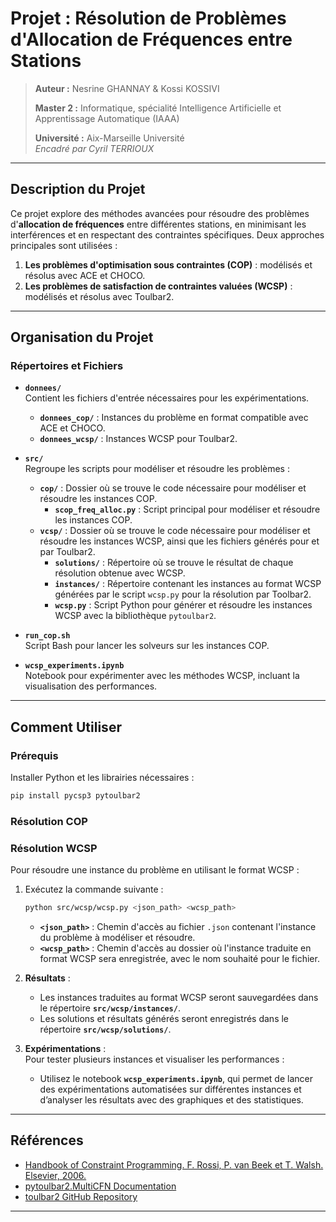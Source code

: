 # **Projet : Résolution de Problèmes d'Allocation de Fréquences entre Stations**

> **Auteur :** Nesrine GHANNAY  & Kossi KOSSIVI
>
> **Master 2 :** Informatique, spécialité Intelligence Artificielle et Apprentissage Automatique (IAAA)  
>
> **Université :** Aix-Marseille Université  
> _Encadré par Cyril TERRIOUX_  
---

## **Description du Projet**

Ce projet explore des méthodes avancées pour résoudre des problèmes d'**allocation de fréquences** entre différentes stations, en minimisant les interférences et en respectant des contraintes spécifiques. Deux approches principales sont utilisées :  
1. **Les problèmes d'optimisation sous contraintes (COP)** : modélisés et résolus avec ACE et CHOCO.  
2. **Les problèmes de satisfaction de contraintes valuées (WCSP)** : modélisés et résolus avec Toulbar2.  

---

## **Organisation du Projet**
### **Répertoires et Fichiers**
- **`donnees/`**  
  Contient les fichiers d'entrée nécessaires pour les expérimentations.  

  - **`donnees_cop/`** : Instances du problème en format compatible avec ACE et CHOCO.  
  - **`donnees_wcsp/`** : Instances WCSP pour Toulbar2.  

- **`src/`**  
  Regroupe les scripts pour modéliser et résoudre les problèmes :
  - **`cop/`** : Dossier où se trouve le code nécessaire pour modéliser et résoudre les instances COP.  
    - **`scop_freq_alloc.py`** : Script principal pour modéliser et résoudre les instances COP.
  - **`vcsp/`** : Dossier où se trouve le code nécessaire pour modéliser et résoudre les instances WCSP, ainsi que les fichiers générés pour et par Toulbar2.
    - **`solutions/`** : Répertoire où se trouve le résultat de chaque résolution obtenue avec WCSP.
    - **`instances/`** : Répertoire contenant les instances au format WCSP générées par le script `wcsp.py` pour la résolution par Toolbar2.
    - **`wcsp.py`** : Script Python pour générer et résoudre les instances WCSP avec la bibliothèque `pytoulbar2`.

- **`run_cop.sh`**  
  Script Bash pour lancer les solveurs sur les instances COP.

- **`wcsp_experiments.ipynb`**  
  Notebook pour expérimenter avec les méthodes WCSP, incluant la visualisation des performances.

---

## **Comment Utiliser**

### **Prérequis**
Installer Python et les librairies nécessaires :  
   ```bash
   pip install pycsp3 pytoulbar2
   ```
### **Résolution COP**


### **Résolution WCSP**  

Pour résoudre une instance du problème en utilisant le format WCSP :  

1. Exécutez la commande suivante :  
   ```bash
   python src/wcsp/wcsp.py <json_path> <wcsp_path>
   ```  
   - **`<json_path>`** : Chemin d'accès au fichier `.json` contenant l'instance du problème à modéliser et résoudre.  
   - **`<wcsp_path>`** : Chemin d'accès au dossier où l'instance traduite en format WCSP sera enregistrée, avec le nom souhaité pour le fichier.  

2. **Résultats** :  
   - Les instances traduites au format WCSP seront sauvegardées dans le répertoire **`src/wcsp/instances/`**.  
   - Les solutions et résultats générés seront enregistrés dans le répertoire **`src/wcsp/solutions/`**.  

3. **Expérimentations** :  
   Pour tester plusieurs instances et visualiser les performances :  
   - Utilisez le notebook **`wcsp_experiments.ipynb`**, qui permet de lancer des expérimentations automatisées sur différentes instances et d’analyser les résultats avec des graphiques et des statistiques.  

---

## **Références**  

- [Handbook of Constraint Programming. F. Rossi, P. van Beek et T. Walsh. Elsevier, 2006.](https://www.elsevier.com/books/handbook-of-constraint-programming/rossi/978-0-444-52726-4)
- [pytoulbar2.MultiCFN Documentation](https://toulbar2.github.io/toulbar2/ref/ref_python.html#pytoulbar2.MultiCFN)
- [toulbar2 GitHub Repository](https://github.com/toulbar2/toulbar2)


---  
